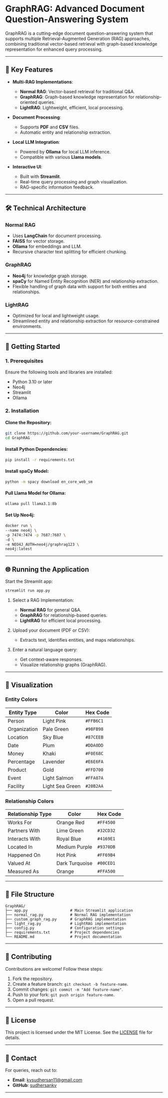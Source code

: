 
# **GraphRAG: Advanced Document Question-Answering System**

GraphRAG is a cutting-edge document question-answering system that supports multiple Retrieval-Augmented Generation (RAG) approaches, combining traditional vector-based retrieval with graph-based knowledge representation for enhanced query processing.

---

## **🌟 Key Features**

- **Multi-RAG Implementations**:
  - **Normal RAG**: Vector-based retrieval for traditional Q&A.
  - **GraphRAG**: Graph-based knowledge representation for relationship-oriented queries.
  - **LightRAG**: Lightweight, efficient, local processing.

- **Document Processing**:
  - Supports **PDF** and **CSV** files.
  - Automatic entity and relationship extraction.

- **Local LLM Integration**:
  - Powered by **Ollama** for local LLM inference.
  - Compatible with various **Llama models**.

- **Interactive UI**:
  - Built with **Streamlit**.
  - Real-time query processing and graph visualization.
  - RAG-specific information feedback.

---

## **🛠️ Technical Architecture**

### **Normal RAG**
- Uses **LangChain** for document processing.
- **FAISS** for vector storage.
- **Ollama** for embeddings and LLM.
- Recursive character text splitting for efficient chunking.

### **GraphRAG**
- **Neo4j** for knowledge graph storage.
- **spaCy** for Named Entity Recognition (NER) and relationship extraction.
- Flexible handling of graph data with support for both entities and relationships.

### **LightRAG**
- Optimized for local and lightweight usage.
- Streamlined entity and relationship extraction for resource-constrained environments.

---

## **🚀 Getting Started**

### **1. Prerequisites**
Ensure the following tools and libraries are installed:
- Python 3.10 or later
- Neo4j
- Streamlit
- Ollama

### **2. Installation**

#### Clone the Repository:
```bash
git clone https://github.com/your-username/GraphRAG.git
cd GraphRAG
```

#### Install Python Dependencies:
```bash
pip install -r requirements.txt
```

#### Install spaCy Model:
```bash
python -m spacy download en_core_web_sm
```

#### Pull Llama Model for Ollama:
```bash
ollama pull llama3.1:8b
```

#### Set Up Neo4j:
```bash
docker run \
--name neo4j \
-p 7474:7474 -p 7687:7687 \
-d \
-e NEO4J_AUTH=neo4j/graphrag123 \
neo4j:latest
```

---

## **🌐 Running the Application**

Start the Streamlit app:
```bash
streamlit run app.py
```

1. Select a RAG Implementation:
   - **Normal RAG** for general Q&A.
   - **GraphRAG** for relationship-based queries.
   - **LightRAG** for efficient local processing.

2. Upload your document (PDF or CSV):
   - Extracts text, identifies entities, and maps relationships.

3. Enter a natural language query:
   - Get context-aware responses.
   - Visualize relationship graphs (GraphRAG).

---

## **🎨 Visualization**

### **Entity Colors**
| Entity Type     | Color          | Hex Code  |
|------------------|----------------|-----------|
| Person           | Light Pink     | `#FFB6C1` |
| Organization     | Pale Green     | `#98FB98` |
| Location         | Sky Blue       | `#87CEEB` |
| Date             | Plum           | `#DDA0DD` |
| Money            | Khaki          | `#F0E68C` |
| Percentage       | Lavender       | `#E6E6FA` |
| Product          | Gold           | `#FFD700` |
| Event            | Light Salmon   | `#FFA07A` |
| Facility         | Light Sea Green| `#20B2AA` |

### **Relationship Colors**
| Relationship Type    | Color         | Hex Code  |
|-----------------------|---------------|-----------|
| Works For            | Orange Red    | `#FF4500` |
| Partners With        | Lime Green    | `#32CD32` |
| Interacts With       | Royal Blue    | `#4169E1` |
| Located In           | Medium Purple | `#9370DB` |
| Happened On          | Hot Pink      | `#FF69B4` |
| Valued At            | Dark Turquoise| `#00CED1` |
| Measured As          | Orange        | `#FFA500` |

---

## **📂 File Structure**

```plaintext
GraphRAG/
├── app.py                   # Main Streamlit application
├── normal_rag.py            # Normal RAG implementation
├── custom_graph_rag.py      # GraphRAG implementation
├── light_rag.py             # LightRAG implementation
├── config.py                # Configuration settings
├── requirements.txt         # Project dependencies
└── README.md                # Project documentation
```

---

## **🤝 Contributing**

Contributions are welcome! Follow these steps:
1. Fork the repository.
2. Create a feature branch: `git checkout -b feature-name`.
3. Commit changes: `git commit -m "Add feature-name"`.
4. Push to your fork: `git push origin feature-name`.
5. Open a pull request.

---

## **📜 License**

This project is licensed under the MIT License. See the [LICENSE](LICENSE) file for details.

---

## **📧 Contact**

For queries, reach out to:
- **Email**: kvsudhersan11@gmail.com
- **GitHub**: [sudhersankv](https://github.com/sudhersankv)

--- 
